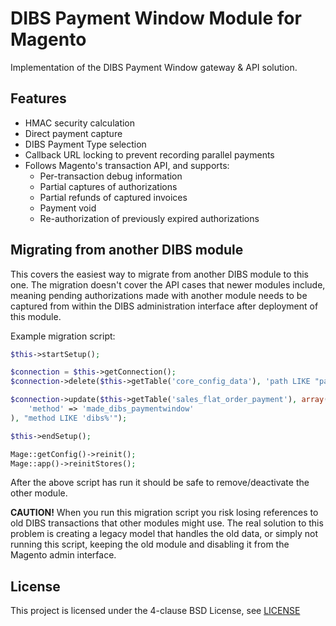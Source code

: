 DIBS Payment Window Module for Magento
==

Implementation of the DIBS Payment Window gateway &amp; API solution.

Features
--

* HMAC security calculation
* Direct payment capture
* DIBS Payment Type selection
* Callback URL locking to prevent recording parallel payments
* Follows Magento's transaction API, and supports:
	* Per-transaction debug information
	* Partial captures of authorizations
	* Partial refunds of captured invoices
	* Payment void
	* Re-authorization of previously expired authorizations

Migrating from another DIBS module
--

This covers the easiest way to migrate from another DIBS module to this one. The migration doesn't cover the API cases that newer modules include, meaning pending authorizations made with another module needs to be captured from within the DIBS administration interface after deployment of this module.

Example migration script:

```php
$this->startSetup();

$connection = $this->getConnection();
$connection->delete($this->getTable('core_config_data'), 'path LIKE "payment/dibs%"');

$connection->update($this->getTable('sales_flat_order_payment'), array(
    'method' => 'made_dibs_paymentwindow'
), "method LIKE 'dibs%'");

$this->endSetup();

Mage::getConfig()->reinit();
Mage::app()->reinitStores();
```

After the above script has run it should be safe to remove/deactivate the other module.

**CAUTION!** When you run this migration script you risk losing references to old DIBS transactions that other modules might use. The real solution to this problem is creating a legacy model that handles the old data, or simply not running this script, keeping the old module and disabling it from the Magento admin interface.

License
--
This project is licensed under the 4-clause BSD License, see [LICENSE](https://github.com/madepeople/Made_Dibs/blob/master/LICENSE)
